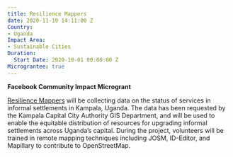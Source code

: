 ```yaml
---
title: Resilience Mappers
date: 2020-11-10 14:11:00 Z
Country:
- Uganda
Impact Area:
- Sustainable Cities
Duration:
  Start Date: 2020-10-01 00:00:00 Z
Micrograntee: true
---
```


**Facebook Community Impact Microgrant**

[Resilience Mappers](https://www.facebook.com/RMappers/) will be collecting data on the status of services in informal settlements in Kampala, Uganda. The data has been requested by the Kampala Capital City Authority GIS Department, and will be used to enable the equitable distribution of resources for upgrading informal settlements across Uganda’s capital. During the project, volunteers will be trained in remote mapping techniques including JOSM, ID-Editor, and Mapillary to contribute to OpenStreetMap.